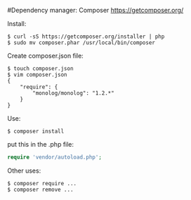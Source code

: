 #Dependency manager: Composer
https://getcomposer.org/

Install:
```
$ curl -sS https://getcomposer.org/installer | php
$ sudo mv composer.phar /usr/local/bin/composer
```
Create composer.json file:
```
$ touch composer.json
$ vim composer.json
{
    "require": {
        "monolog/monolog": "1.2.*"
    }
}
```
Use:
```
$ composer install
```
put this in the .php file:
```php
require 'vendor/autoload.php';
```
Other uses:
```
$ composer require ...
$ composer remove ...
```